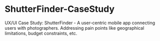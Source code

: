 # ShutterFinder-CaseStudy
UX/UI Case Study: ShutterFinder - A user-centric mobile app connecting users with photographers. Addressing pain points like geographical limitations, budget constraints, etc.
